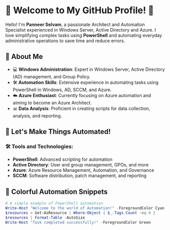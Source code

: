 # 🌟 Welcome to My GitHub Profile! 🌟

Hello! I'm **Panneer Selvam**, a passionate Architect and Automation Specialist experienced in  Windows Server, Active Directory and Azure. I love simplifying complex tasks using **PowerShell** and automating everyday administrative operations to save time and reduce errors.

## 🚀 About Me

- 💻 **Windows Administration**: Expert in Windows Server, Active Directory (AD) management, and Group Policy.
- 🛠️ **Automation Skills**: Extensive experience in automating tasks using PowerShell in Windows, AD, SCCM, and Azure.
- ☁️ **Azure Enthusiast**: Currently focusing on Azure automation and aiming to become an Azure Architect.
- 📊 **Data Analysis**: Proficient in creating scripts for data collection, analysis, and reporting.

## 🌈 Let's Make Things Automated!

### 🛠️ Tools and Technologies:
- **PowerShell**: Advanced scripting for automation
- **Active Directory**: User and group management, GPOs, and more
- **Azure**: Azure Resource Management, Automation, and Governance
- **SCCM**: Software distribution, patch management, and reporting

## 🎨 Colorful Automation Snippets

```powershell
# A simple example of PowerShell automation
Write-Host "Welcome to the world of Automation!" -ForegroundColor Cyan
$resources = Get-AzResource | Where-Object { $_.Tags.Count -eq 0 }
$resources | Format-Table -AutoSize
Write-Host "Task completed successfully!" -ForegroundColor Green
